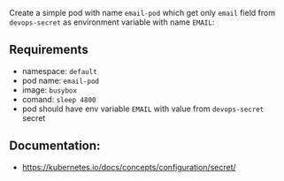 Create a simple pod with name `email-pod` which get only `email` field from `devops-secret` as environment variable with name `EMAIL`:

## Requirements
- namespace: `default`
- pod name: `email-pod`
- image: `busybox`
- comand: `sleep 4800`
- pod should have env variable `EMAIL` with value from `devops-secret` secret

## Documentation:
- https://kubernetes.io/docs/concepts/configuration/secret/
